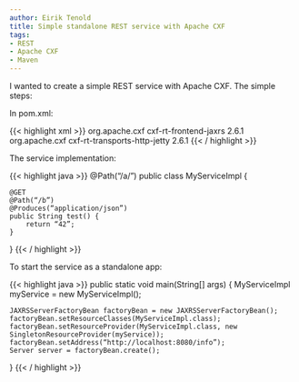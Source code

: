 ```yaml
---
author: Eirik Tenold
title: Simple standalone REST service with Apache CXF
tags:
- REST
- Apache CXF
- Maven
---
```


I wanted to create a simple REST service with Apache CXF. The simple steps:

In pom.xml:

{{< highlight xml >}}
<dependency>
    <groupId>org.apache.cxf</groupId>
    <artifactId>cxf-rt-frontend-jaxrs</artifactId>
    <version>2.6.1</version>
</dependency>
<dependency>
    <groupId>org.apache.cxf</groupId>
    <artifactId>cxf-rt-transports-http-jetty</artifactId>
    <version>2.6.1</version>
</dependency>
{{< / highlight >}}

The service implementation:

{{< highlight java >}}
@Path(“/a/”)
public class MyServiceImpl {

    @GET
    @Path(“/b”)
    @Produces(“application/json”)
    public String test() {
        return “42”;
    }
}
{{< / highlight >}}

To start the service as a standalone app:

{{< highlight java >}}
public static void main(String[] args) {
    MyServiceImpl myService = new MyServiceImpl();

    JAXRSServerFactoryBean factoryBean = new JAXRSServerFactoryBean();
    factoryBean.setResourceClasses(MyServiceImpl.class);
    factoryBean.setResourceProvider(MyServiceImpl.class, new SingletonResourceProvider(myService));
    factoryBean.setAddress(“http://localhost:8080/info”);
    Server server = factoryBean.create();
}
{{< / highlight >}}
